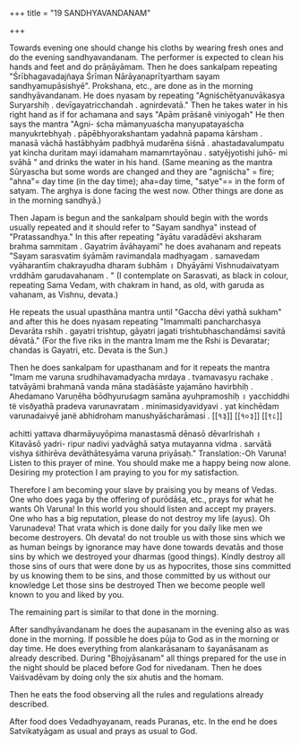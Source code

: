 +++
title = "19 SANDHYAVANDANAM"

+++

Towards evening one should change his cloths by wearing fresh ones and do the evening sandhyavandanam. The performer is expected to clean his hands and feet and do prāṇāyāmam. Then he does sankalpam repeating "Śrībhagavadajñaya Śrīman Nārāyaṇaprītyartham sayam sandhyamupāsishyē". Prokshana, etc., are done as in the morning sandhyāvandanam. He does nyasam by repeating "Agniśchētyanuvākasya Suryarshiḥ . devīgayatricchandah . agnirdevatā." Then he takes water in his right hand as if for achamana and says "Apām prāśaně viniyogah" He then says the mantra "Agni- ścha māmanyuaścha manyupatayaścha manyukrtebhyaḥ . pāpēbhyorakshantam yadahnā papama kārsham . manasā vāchā hastābhyām padbhyā mudarēna śiśnā . ahastadavalumpatu yat kincha duritam mayi idamaham mamamrtayōnau . satyējyotishi juhō- mi svāhā " and drinks the water in his hand. (Same meaning as the mantra Sūryascha but some words are changed and they are "agniścha" = fire; "ahna"= day time (in the day time); aha=day time, "satye"== in the form of satyam. The arghya is done facing the west now. Other things are done as in the morning sandhyā.)

Then Japam is begun and the sankalpam should begin with the words usually repeated and it should refer to "Sayam sandhya" instead of "Pratassandhya." In this after repeating "āyātu varadādēvi aksharam brahma sammitam . Gayatrim āvāhayami" he does avahanam and repeats "Sayam sarasvatim śyāmām ravimandala madhyagam . samavedam vyāharantīm chakrayudha dharam śubhām ॥ Dhyāyāmi Vishnudaivatyam vrddhām garudavahanam . " (I contemplate on Sarasvati, as black in colour, repeating Sama Vedam, with chakram in hand, as old, with garuda as vahanam, as Vishnu, devata.)

He repeats the usual upasthāna mantra until "Gaccha dēvi yathā sukham" and after this he does nyasam repeating "Imammalti pancharchasya Devarāta rshih . gayatri trishtup, gāyatri jagati trishtubhaschandāmsi savitā dēvatā." (For the five riks in the mantra Imam me the Rshi is Devaratar; chandas is Gayatri, etc. Devata is the Sun.)

Then he does sankalpam for upasthanam and for it repeats the mantra "Imam me varuna srudhihavamadyacha mrdaya . tvamavasyu rachake . tatvāyāmi brahmanā vanda māna stadāśāste yajamāno havirbhiḥ . Ahedamano Varuṇēha bōdhyuruśagm samāna ayuhpramoshiḥ ॥ yacchiddhi të visðyathā pradeva varunavratam . minimasidyavidyavi . yat kinchēdam varunadaivyē janë abhidroham manushyāścharāmasi . [[१३]]
[[१०३]]
[[९८]]

achitti yattava dharmāyuyōpima manastasmā dēnasō dēvarIrishah ॥ Kitavāsō yadri- ripur nadivi yadvāghā satya mutayanna vidma . sarvātā vishya śithirēva devāthātesyāma varuna priyāsaḥ." Translation:-Oh Varuna! Listen to this prayer of mine. You should make me a happy being now alone. Desiring my protection I am praying to you for my satisfaction.

Therefore I am becoming your slave by praising you by means of Vedas. One who does yaga by the offering of purōdāśa, etc., prays for what he wants Oh Varuna! In this world you should listen and accept my prayers. One who has a big reputation, please do not destroy my life (ayus). Oh Varunadeva! That vrata which is done daily for you daily like men we become destroyers. Oh devata! do not trouble us with those sins which we as human beings by ignorance may have done towards devatās and those sins by which we destroyed your dharmas (good things). Kindly destroy all those sins of ours that were done by us as hypocrites, those sins committed by us knowing them to be sins, and those committed by us without our knowledge Let those sins be destroyed Then we become people well known to you and liked by you.

The remaining part is similar to that done in the morning.

After sandhyāvandanam he does the aupasanam in the evening also as was done in the morning. If possible he does pūja to God as in the morning or day time. He does everything from alankarāsanam to śayanāsanam as already described. During "Bhojyāsanam" all things prepared for the use in the night should be placed before God for nivedanam. Then he does Vaiśvadēvam by doing only the six ahutis and the homam.

Then he eats the food observing all the rules and regulations already described.

After food does Vedadhyayanam, reads Puranas, etc. In the end he does Satvikatyāgam as usual and prays as usual to God.
